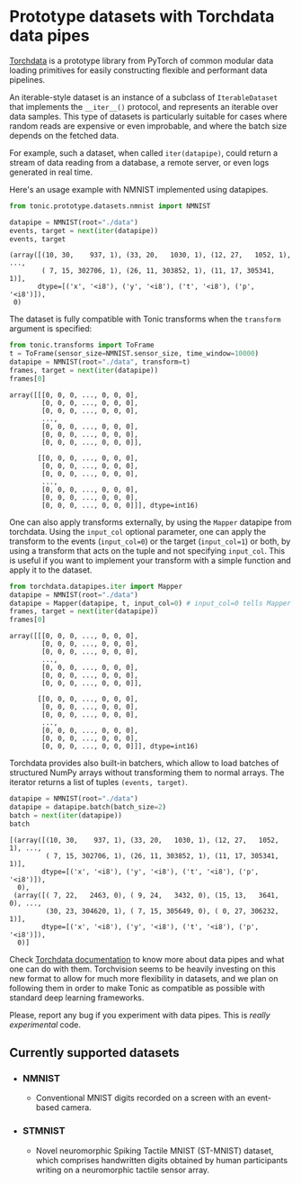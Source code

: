 # Prototype datasets with Torchdata data pipes

[Torchdata](https://pytorch.org/data/beta/index.html) is a prototype library from PyTorch of common modular data loading primitives for easily constructing flexible and performant data pipelines. 

An iterable-style dataset is an instance of a subclass of `IterableDataset` that implements the `__iter__()` protocol, and represents an iterable over data samples. This type of datasets is particularly suitable for cases where random reads are expensive or even improbable, and where the batch size depends on the fetched data.

For example, such a dataset, when called `iter(datapipe)`, could return a stream of data reading from a database, a remote server, or even logs generated in real time.

Here's an usage example with NMNIST implemented using datapipes. 


```python
from tonic.prototype.datasets.nmnist import NMNIST

datapipe = NMNIST(root="./data")
events, target = next(iter(datapipe))
events, target
```




    (array([(10, 30,    937, 1), (33, 20,   1030, 1), (12, 27,   1052, 1), ...,
            ( 7, 15, 302706, 1), (26, 11, 303852, 1), (11, 17, 305341, 1)],
           dtype=[('x', '<i8'), ('y', '<i8'), ('t', '<i8'), ('p', '<i8')]),
     0)



The dataset is fully compatible with Tonic transforms when the `transform` argument is specified:


```python
from tonic.transforms import ToFrame 
t = ToFrame(sensor_size=NMNIST.sensor_size, time_window=10000)
datapipe = NMNIST(root="./data", transform=t)
frames, target = next(iter(datapipe))
frames[0]
```




    array([[[0, 0, 0, ..., 0, 0, 0],
            [0, 0, 0, ..., 0, 0, 0],
            [0, 0, 0, ..., 0, 0, 0],
            ...,
            [0, 0, 0, ..., 0, 0, 0],
            [0, 0, 0, ..., 0, 0, 0],
            [0, 0, 0, ..., 0, 0, 0]],
    
           [[0, 0, 0, ..., 0, 0, 0],
            [0, 0, 0, ..., 0, 0, 0],
            [0, 0, 0, ..., 0, 0, 0],
            ...,
            [0, 0, 0, ..., 0, 0, 0],
            [0, 0, 0, ..., 0, 0, 0],
            [0, 0, 0, ..., 0, 0, 0]]], dtype=int16)

One can also apply transforms externally, by using the `Mapper` datapipe from torchdata. Using the `input_col` optional parameter, one can apply the transform to the events (`input_col=0`) or the target (`input_col=1`) or both, by using a transform that acts on the tuple and not specifying `input_col`. This is useful if you want to implement your transform with a simple function and apply it to the dataset. 

```python 
from torchdata.datapipes.iter import Mapper
datapipe = NMNIST(root="./data")
datapipe = Mapper(datapipe, t, input_col=0) # input_col=0 tells Mapper to apply the function t to the entry number 0 of the tuple. 
frames, target = next(iter(datapipe))
frames[0]
```

    array([[[0, 0, 0, ..., 0, 0, 0],
            [0, 0, 0, ..., 0, 0, 0],
            [0, 0, 0, ..., 0, 0, 0],
            ...,
            [0, 0, 0, ..., 0, 0, 0],
            [0, 0, 0, ..., 0, 0, 0],
            [0, 0, 0, ..., 0, 0, 0]],
    
           [[0, 0, 0, ..., 0, 0, 0],
            [0, 0, 0, ..., 0, 0, 0],
            [0, 0, 0, ..., 0, 0, 0],
            ...,
            [0, 0, 0, ..., 0, 0, 0],
            [0, 0, 0, ..., 0, 0, 0],
            [0, 0, 0, ..., 0, 0, 0]]], dtype=int16)


Torchdata provides also built-in batchers, which allow to load batches of structured NumPy arrays without transforming them to normal arrays. The iterator returns a list of tuples `(events, target)`.


```python
datapipe = NMNIST(root="./data")
datapipe = datapipe.batch(batch_size=2)
batch = next(iter(datapipe))
batch
```




    [(array([(10, 30,    937, 1), (33, 20,   1030, 1), (12, 27,   1052, 1), ...,
             ( 7, 15, 302706, 1), (26, 11, 303852, 1), (11, 17, 305341, 1)],
            dtype=[('x', '<i8'), ('y', '<i8'), ('t', '<i8'), ('p', '<i8')]),
      0),
     (array([( 7, 22,   2463, 0), ( 9, 24,   3432, 0), (15, 13,   3641, 0), ...,
             (30, 23, 304620, 1), ( 7, 15, 305649, 0), ( 0, 27, 306232, 1)],
            dtype=[('x', '<i8'), ('y', '<i8'), ('t', '<i8'), ('p', '<i8')]),
      0)]



Check [Torchdata documentation](https://pytorch.org/data/beta/index.html) to know more about data pipes and what one can do with them. Torchvision seems to be heavily investing on this new format to allow for much more flexibility in datasets, and we plan on following them in order to make Tonic as compatible as possible with standard deep learning frameworks. 

Please, report any bug if you experiment with data pipes. This is _really experimental_ code. 
## Currently supported datasets
* ### NMNIST
  + Conventional MNIST digits recorded on a screen with an event-based camera.
* ### STMNIST
  +  Novel neuromorphic Spiking Tactile MNIST (ST-MNIST) dataset, which comprises handwritten digits obtained by human participants writing on a neuromorphic tactile sensor array.
